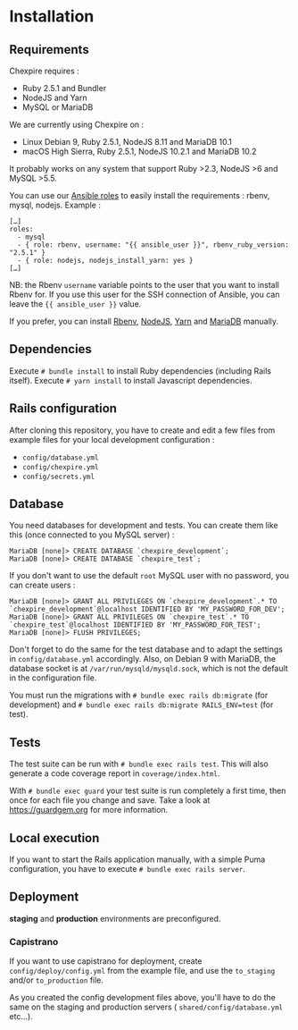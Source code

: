 # Installation

## Requirements

Chexpire requires :
* Ruby 2.5.1 and Bundler
* NodeJS and Yarn
* MySQL or MariaDB

We are currently using Chexpire on :
- Linux Debian 9, Ruby 2.5.1, NodeJS 8.11 and MariaDB 10.1
- macOS High Sierra, Ruby 2.5.1, NodeJS 10.2.1 and MariaDB 10.2

It probably works on any system that support Ruby >2.3, NodeJS >6 and MySQL >5.5.

You can use our [Ansible roles](http://forge.evolix.org/projects/ansible-roles) to easily install the requirements : rbenv, mysql, nodejs. Example :

```
[…]
roles:
  - mysql
  - { role: rbenv, username: "{{ ansible_user }}", rbenv_ruby_version: "2.5.1" }
  - { role: nodejs, nodejs_install_yarn: yes }
[…]
```

NB: the Rbenv `username` variable points to the user that you want to install Rbenv for. If you use this user for the SSH connection of Ansible, you can leave the `{{ ansible_user }}` value.

If you prefer, you can install [Rbenv](https://github.com/rbenv/rbenv/#installation), [NodeJS](https://wiki.evolix.org/HowtoNodeJS#installation), [Yarn](https://wiki.evolix.org/HowtoNodeJS#yarn) and [MariaDB](https://wiki.evolix.org/HowtoMySQL#installation) manually.

## Dependencies

Execute `# bundle install` to install Ruby dependencies (including Rails itself).
Execute `# yarn install` to install Javascript dependencies.

## Rails configuration

After cloning this repository, you have to create and edit a few files from example files for your local development configuration :

- `config/database.yml`
- `config/chexpire.yml`
- `config/secrets.yml`

## Database

You need databases for development and tests. You can create them like this (once connected to you MySQL server) :

```
MariaDB [none]> CREATE DATABASE `chexpire_development`;
MariaDB [none]> CREATE DATABASE `chexpire_test`;
```

If you don't want to use the default `root` MySQL user with no password, you can create users :

```
MariaDB [none]> GRANT ALL PRIVILEGES ON `chexpire_development`.* TO `chexpire_development`@localhost IDENTIFIED BY 'MY_PASSWORD_FOR_DEV';
MariaDB [none]> GRANT ALL PRIVILEGES ON `chexpire_test`.* TO `chexpire_test`@localhost IDENTIFIED BY 'MY_PASSWORD_FOR_TEST';
MariaDB [none]> FLUSH PRIVILEGES;
```

Don't forget to do the same for the test database and to adapt the settings in `config/database.yml` accordingly.
Also, on Debian 9 with MariaDB, the database socket is at `/var/run/mysqld/mysqld.sock`, which is not the default in the configuration file.

You must run the migrations with `# bundle exec rails db:migrate` (for development) and `# bundle exec rails db:migrate RAILS_ENV=test` (for test).

## Tests

The test suite can be run with `# bundle exec rails test`.
This will also generate a code coverage report in `coverage/index.html`.

With `# bundle exec guard` your test suite is run completely a first time, then once for each file you change and save. Take a look at https://guardgem.org for more information.

## Local execution

If you want to start the Rails application manually, with a simple Puma configuration, you have to execute `# bundle exec rails server`.

## Deployment

**staging** and **production** environments are preconfigured.

### Capistrano

If you want to use capistrano for deployment, create `config/deploy/config.yml` from the example file, and use the `to_staging` and/or `to_production` file.

As you created the config development files above, you'll have to do the same on the staging and production servers ( `shared/config/database.yml` etc…).
